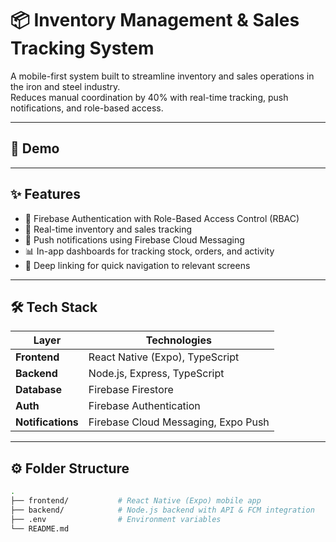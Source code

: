 # 📦 Inventory Management & Sales Tracking System

A mobile-first system built to streamline inventory and sales operations in the iron and steel industry.  
Reduces manual coordination by 40% with real-time tracking, push notifications, and role-based access.

---

## 📱 Demo

---

## ✨ Features

- 🔐 Firebase Authentication with Role-Based Access Control (RBAC)
- 🛒 Real-time inventory and sales tracking
- 🔔 Push notifications using Firebase Cloud Messaging
- 📊 In-app dashboards for tracking stock, orders, and activity
- 🔁 Deep linking for quick navigation to relevant screens

---

## 🛠️ Tech Stack

| Layer       | Technologies                             |
|-------------|------------------------------------------|
| **Frontend**| React Native (Expo), TypeScript          |
| **Backend** | Node.js, Express, TypeScript             |
| **Database**| Firebase Firestore                       |
| **Auth**    | Firebase Authentication                  |
| **Notifications** | Firebase Cloud Messaging, Expo Push |

---

## ⚙️ Folder Structure

```bash
.
├── frontend/           # React Native (Expo) mobile app
├── backend/            # Node.js backend with API & FCM integration
├── .env                # Environment variables
└── README.md
